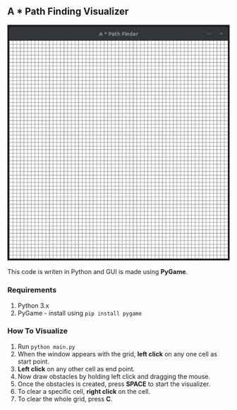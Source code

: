 ## A * Path Finding Visualizer

![Path Visualizer](.path.gif)  

This code is writen in Python and GUI is made using **PyGame**.

### Requirements
1. Python 3.x
2. PyGame - install using `pip install pygame`

### How To Visualize
1. Run `python main.py`  
2. When the window appears with the grid, **left click** on any one cell as start point.
3. **Left click** on any other cell as end point.
4. Now draw obstacles by holding left click and dragging the mouse.
5. Once the obstacles is created, press **SPACE** to start the visualizer.
6. To clear a specific cell, **right click** on the cell.
7. To clear the whole grid, press **C**.



